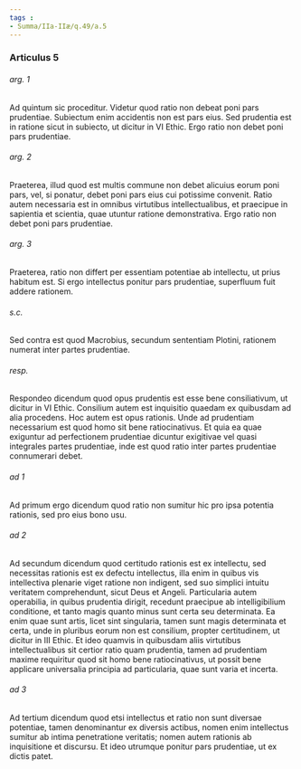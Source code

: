 ```yaml
---
tags : 
- Summa/IIa-IIæ/q.49/a.5
---
```


### Articulus 5

###### arg. 1
Ad quintum sic proceditur. Videtur quod ratio non debeat poni pars prudentiae. Subiectum enim accidentis non est pars eius. Sed prudentia est in ratione sicut in subiecto, ut dicitur in VI Ethic. Ergo ratio non debet poni pars prudentiae.

###### arg. 2
Praeterea, illud quod est multis commune non debet alicuius eorum poni pars, vel, si ponatur, debet poni pars eius cui potissime convenit. Ratio autem necessaria est in omnibus virtutibus intellectualibus, et praecipue in sapientia et scientia, quae utuntur ratione demonstrativa. Ergo ratio non debet poni pars prudentiae.

###### arg. 3
Praeterea, ratio non differt per essentiam potentiae ab intellectu, ut prius habitum est. Si ergo intellectus ponitur pars prudentiae, superfluum fuit addere rationem.

###### s.c.
Sed contra est quod Macrobius, secundum sententiam Plotini, rationem numerat inter partes prudentiae.

###### resp.
Respondeo dicendum quod opus prudentis est esse bene consiliativum, ut dicitur in VI Ethic. Consilium autem est inquisitio quaedam ex quibusdam ad alia procedens. Hoc autem est opus rationis. Unde ad prudentiam necessarium est quod homo sit bene ratiocinativus. Et quia ea quae exiguntur ad perfectionem prudentiae dicuntur exigitivae vel quasi integrales partes prudentiae, inde est quod ratio inter partes prudentiae connumerari debet.

###### ad 1
Ad primum ergo dicendum quod ratio non sumitur hic pro ipsa potentia rationis, sed pro eius bono usu.

###### ad 2
Ad secundum dicendum quod certitudo rationis est ex intellectu, sed necessitas rationis est ex defectu intellectus, illa enim in quibus vis intellectiva plenarie viget ratione non indigent, sed suo simplici intuitu veritatem comprehendunt, sicut Deus et Angeli. Particularia autem operabilia, in quibus prudentia dirigit, recedunt praecipue ab intelligibilium conditione, et tanto magis quanto minus sunt certa seu determinata. Ea enim quae sunt artis, licet sint singularia, tamen sunt magis determinata et certa, unde in pluribus eorum non est consilium, propter certitudinem, ut dicitur in III Ethic. Et ideo quamvis in quibusdam aliis virtutibus intellectualibus sit certior ratio quam prudentia, tamen ad prudentiam maxime requiritur quod sit homo bene ratiocinativus, ut possit bene applicare universalia principia ad particularia, quae sunt varia et incerta.

###### ad 3
Ad tertium dicendum quod etsi intellectus et ratio non sunt diversae potentiae, tamen denominantur ex diversis actibus, nomen enim intellectus sumitur ab intima penetratione veritatis; nomen autem rationis ab inquisitione et discursu. Et ideo utrumque ponitur pars prudentiae, ut ex dictis patet.

